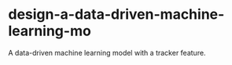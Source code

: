 # design-a-data-driven-machine-learning-mo
A data-driven machine learning model with a tracker feature.
